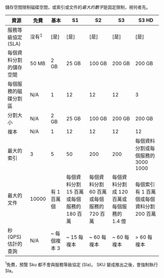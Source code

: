 儲存空間限制磁碟空間，或索引或文件的*最大的數字*是固定限制，視何者先。 

資源|免費|基本|S1|S2|S3 |S3 HD
---|---|---|---|----|---|----
服務等級協定 (SLA)|沒有<sup>1</sup> |[是] |[是]  |[是] |[是] |[是]
每個資料分割的儲存空間|50 MB |2 GB|25 GB|100 GB|200 GB|200 GB
每個服務的磁碟分割區|N/A|1|12|12|12|3
分割大小|N/A|2 GB|25 GB|100 GB|200 GB |200 GB
複本|N/A|1|12|12|12|12
最大的索引|3|5|50|200|200|每個資料分割或每個服務的 3000 1000
最大的文件|10000|有 1 百萬個|每個資料分割 15 百萬或每個服務的 180 百萬 |每個資料分割 60 百萬或每個服務的 720 百萬 |每個資料分割成 120 百萬或每個服務的 1.4 億|每個索引有 1 百萬個或每個資料分割 200 百萬 |
秒 (QPS) 估計的查詢|N/A|~ 每個複本 3|~ 15 每複本|~ 60 每複本|~ 60 每複本|> 60 每複本

<sup>1</sup>免費，預覽 Sku 都不會與服務等級協定 (Sla)。 SKU 變成推出之後，會強制執行 Sla。